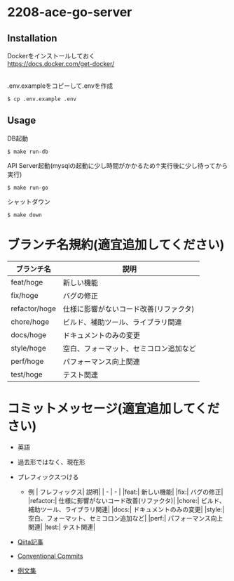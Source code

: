 # 2208-ace-go-server

## Installation
Dockerをインストールしておく <br>
https://docs.docker.com/get-docker/ <br><br>

.env.exampleをコピーして.envを作成
```shell script
$ cp .env.example .env
```

## Usage

DB起動
```shell script
$ make run-db
```

API Server起動(mysqlの起動に少し時間がかかるため↑実行後に少し待ってから実行)
```shell script
$ make run-go
```

シャットダウン
```shell script
$ make down
```

# ブランチ名規約(適宜追加してください)

| ブランチ名| 説明|
| - | - |
|feat/hoge| 新しい機能|
|fix/hoge| バグの修正|
|refactor/hoge| 仕様に影響がないコード改善(リファクタ)|
|chore/hoge| ビルド、補助ツール、ライブラリ関連|
|docs/hoge| ドキュメントのみの変更|
|style/hoge| 空白、フォーマット、セミコロン追加など|
|perf/hoge| パフォーマンス向上関連|
|test/hoge| テスト関連|

# コミットメッセージ(適宜追加してください)
* 英語
* 過去形ではなく、現在形
* プレフィックスつける
    * 例
        | フレフィックス| 説明|
        | - | - |
        |feat:| 新しい機能|
        |fix:| バグの修正|
        |refactor:| 仕様に影響がないコード改善(リファクタ)|
        |chore:| ビルド、補助ツール、ライブラリ関連|
        |docs:| ドキュメントのみの変更|
        |style:| 空白、フォーマット、セミコロン追加など|
        |perf:| パフォーマンス向上関連|
        |test:| テスト関連|

* [Qiita記事](https://qiita.com/konatsu_p/items/dfe199ebe3a7d2010b3e)
* [Conventional Commits](https://www.conventionalcommits.org/ja/v1.0.0/#%e4%bb%95%e6%a7%98)
* [例文集](https://gist.github.com/mono0926/e6ffd032c384ee4c1cef5a2aa4f778d7#%E8%A1%A8%E7%8F%BE%E5%82%BE%E5%90%91%E3%81%A8%E3%81%BE%E3%81%A8%E3%82%81)
